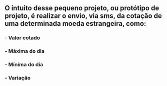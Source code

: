 <h2>O intuito desse pequeno projeto, ou protótipo de projeto, é realizar o envio, via sms, da cotação de uma determinada moeda estrangeira, como:</h2>
<h3>- Valor cotado</h3>
<h3>- Máxima do dia</h3>
<h3>- Mínima do dia</h3>
<h3>- Variação</h3>
